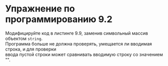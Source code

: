 # Упражнение по программированию 9.2  

Модифицируйте код в листинге 9.9, заменив символьный массив объектом ```string```.  
Программа больше не должна проверять, умещается ли вводимая строка, и для проверки  
ввода пустой строки может сравнивать вводимую строку со значением "".  
